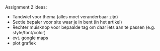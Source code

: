 Assignment 2 ideas: 

- Tandwiel voor thema (alles moet veranderbaar zijn)
- Sectie bepaler voor site waar je in bent (in het artikel)
- Rechter muisknop voor bepaalde tag om daar iets aan te passen (e.g. style/font/color)
- evt. google maps
- plot grafiek 


